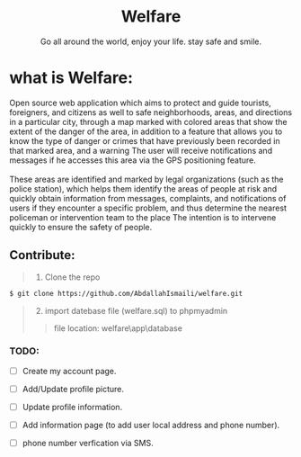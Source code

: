 <h1 align="center" >Welfare</h1>
<p align="center">Go all around the world, enjoy your life. stay safe and smile.</p> 

# what is Welfare:
Open source web application which aims to protect and guide tourists, foreigners, and citizens as well to safe neighborhoods, areas, and directions in a particular city, through a map marked with colored areas that show the extent of the danger of the area, in addition to a feature that allows you to know the type of danger or crimes that have previously been recorded in that marked area, and a warning The user will receive notifications and messages if he accesses this area via the GPS positioning feature. 
<br>
<br>
These areas are identified and marked by legal organizations (such as the police station), which helps them identify the areas of people at risk and quickly obtain information from messages, complaints, and notifications of users if they encounter a specific problem, and thus determine the nearest policeman or intervention team to the place The intention is to intervene quickly to ensure the safety of people.

## Contribute:
> 1. Clone the repo

```bash
$ git clone https://github.com/AbdallahIsmaili/welfare.git
```

> 2. import datebase file (welfare.sql) to phpmyadmin
> > file location: welfare\app\database


 ### TODO:
 
- [ ] Create my account page.
- [ ] Add/Update profile picture.
- [ ] Update profile information.
- [ ] Add information page (to add user local address and phone number).
- [ ] phone number verfication via SMS.


